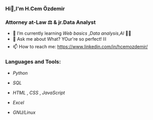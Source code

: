 ### Hi👋,I'm H.Cem Özdemir
          
### Attorney at-Law ⚖️ & jr.Data Analyst

- 🌱 I’m currently learning _Web basics_ ,_Data analysis_,_AI_ 🐱‍💻
- 💬 Ask me about What? YOur're so perfect! ⛓️
- 📫 How to reach me: https://www.linkedin.com/in/hcemozdemir/

### Languages and Tools:
* _Python_ 

* _SQL_ 

* _HTML_ , _CSS_ , _JavaScript_ 

* _Excel_

* _GNU/Linux_

